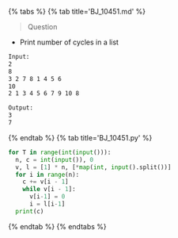 {% tabs %}
{% tab title='BJ_10451.md' %}

> Question

* Print number of cycles in a list

```txt
Input:
2
8
3 2 7 8 1 4 5 6
10
2 1 3 4 5 6 7 9 10 8

Output:
3
7
```

{% endtab %}
{% tab title='BJ_10451.py' %}

```py
for T in range(int(input())):
  n, c = int(input()), 0
  v, l = [1] * n, [*map(int, input().split())]
  for i in range(n):
    c += v[i - 1]
    while v[i - 1]:
      v[i-1] = 0
      i = l[i-1]
  print(c)
```

{% endtab %}
{% endtabs %}
